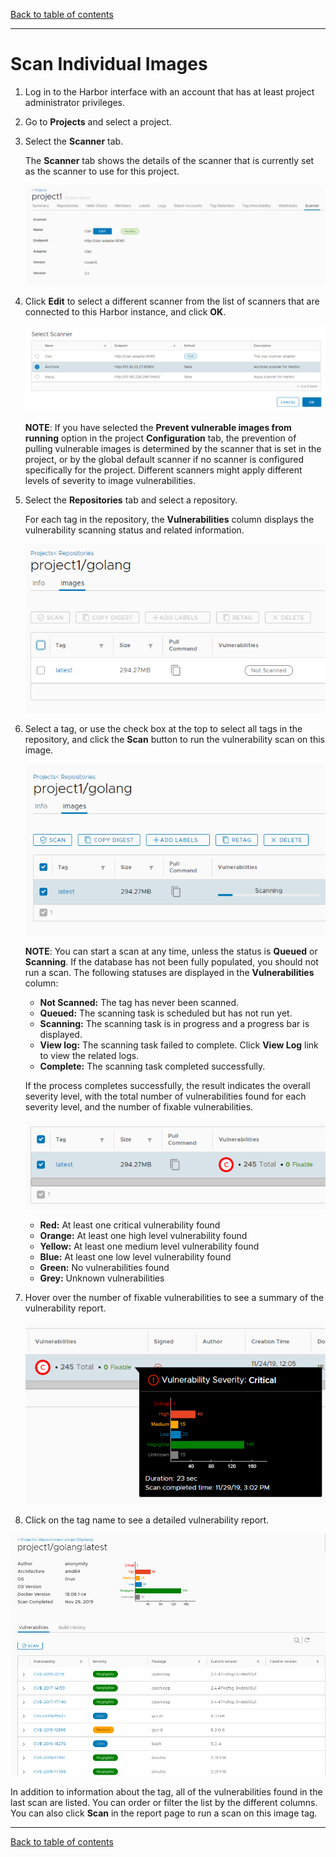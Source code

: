 [Back to table of contents](../../index.md)

----------

# Scan Individual Images

1. Log in to the Harbor interface with an account that has at least project administrator privileges.
1. Go to **Projects** and select a project. 
1. Select the **Scanner** tab.

   The **Scanner** tab shows the details of the scanner that is currently set as the scanner to use for this project.
   
   ![Project scanner tab](../../img/project-scanners.png)
1. Click **Edit** to select a different scanner from the list of scanners that are connected to this Harbor instance, and click **OK**.

   ![Project scanner tab](../../img/select-scanner.png)
   
   **NOTE**: If you have selected the **Prevent vulnerable images from running** option in the project **Configuration** tab, the prevention of pulling vulnerable images is determined by the scanner that is set in the project, or by the global default scanner if no scanner is configured specifically for the project. Different scanners might apply different levels of severity to image vulnerabilities.
1. Select the **Repositories** tab and select a repository.

   For each tag in the repository, the **Vulnerabilities** column displays the vulnerability scanning status and related information.
   
   ![Tag vulnerability status](../../img/tag-vulnerability-status.png)
1. Select a tag, or use the check box at the top to select all tags in the repository, and click the **Scan** button to run the vulnerability scan on this image.

   ![Scan an image](../../img/scan_image.png)

   **NOTE**: You can start a scan at any time, unless the status is **Queued** or **Scanning**. If the database has not been fully populated, you should not run a scan. The following statuses are displayed in the **Vulnerabilities** column:
   
   * **Not Scanned:** The tag has never been scanned.
   * **Queued:** The scanning task is scheduled but has not run yet.
   * **Scanning:** The scanning task is in progress and a progress bar is displayed.
   * **View log:** The scanning task failed to complete. Click **View Log** link to view the related logs.
   * **Complete:** The scanning task completed successfully.

   If the process completes successfully, the result indicates the overall severity level, with the total number of vulnerabilities found for each severity level, and the number of fixable vulnerabilities.

   ![Scan result](../../img/scan-result.png)

   * **Red:** At least one critical vulnerability found
   * **Orange:** At least one high level vulnerability found
   * **Yellow:** At least one medium level vulnerability found
   * **Blue:** At least one low level vulnerability found
   * **Green:** No vulnerabilities found
   * **Grey:** Unknown vulnerabilities
1. Hover over the number of fixable vulnerabilities to see a summary of the vulnerability report. 

   ![Vulnerability summary](../../img/vulnerability-summary.png)
1. Click on the tag name to see a detailed vulnerability report.
 
  ![Vulnerability report](../../img/tag_detail.png)
  
   In addition to information about the tag, all of the vulnerabilities found in the last scan are listed. You can order or filter the list by the different columns. You can also click **Scan** in the report page to run a scan on this image tag.

----------

[Back to table of contents](../../index.md)
